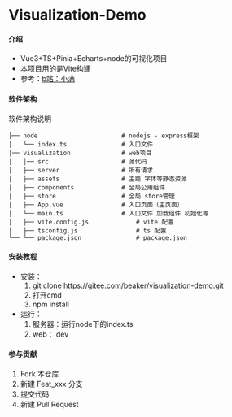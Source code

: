 # Visualization-Demo

#### 介绍
- Vue3+TS+Pinia+Echarts+node的可视化项目
- 本项目用的是Vite构建
- 参考：[b站：小满](https://www.bilibili.com/video/BV1dS4y1y7vd?p=62)

#### 软件架构
软件架构说明
```
├── node                       # nodejs - express框架
│   └── index.ts               # 入口文件
│── visualization              # web项目
│   │── src                    # 源代码
│   ├── server                 # 所有请求
│   ├── assets                 # 主题 字体等静态资源
│   ├── components             # 全局公用组件
│   ├── store                  # 全局 store管理
│   ├── App.vue                # 入口页面（主页面）
│   └── main.ts                # 入口文件 加载组件 初始化等
│   ├── vite.config.js             # vite 配置
│   ├── tsconfig.js                # ts 配置
└── └── package.json               # package.json
```

#### 安装教程
- 安装：
    1.  git clone https://gitee.com/beaker/visualization-demo.git
    2.  打开cmd
    3.  npm install
- 运行：
    1.  服务器：运行node下的index.ts
    2.  web： dev

#### 参与贡献
1.  Fork 本仓库
2.  新建 Feat_xxx 分支
3.  提交代码
4.  新建 Pull Request

